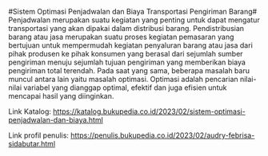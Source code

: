 #Sistem Optimasi Penjadwalan dan Biaya Transportasi Pengiriman Barang#
Penjadwalan merupakan suatu kegiatan yang penting untuk dapat mengatur transportasi yang akan dipakai dalam distribusi barang. Pendistribusian barang atau jasa merupakan suatu proses kegiatan pemasaran yang bertujuan untuk mempermudah kegiatan penyaluran barang atau jasa dari pihak produsen ke pihak konsumen yang berasal dari sejumlah sumber pengiriman menuju sejumlah tujuan pengiriman yang memberikan biaya pengiriman total terendah. Pada saat yang sama, beberapa masalah baru muncul antara lain yaitu masalah optimasi. Optimasi adalah pencarian nilai-nilai variabel yang dianggap optimal, efektif dan juga efisien untuk mencapai hasil yang diinginkan.

Link Katalog: https://katalog.bukupedia.co.id/2023/02/sistem-optimasi-penjadwalan-dan-biaya.html

Link profil penulis: https://penulis.bukupedia.co.id/2023/02/audry-febrisa-sidabutar.html
